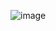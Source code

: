 ![image](https://github.com/JoseLeonardoCordeiroBahia/topicos-especiais-data-hora-java/assets/63564226/c3241e58-b644-4c5d-9906-3ee2b2edceab)
